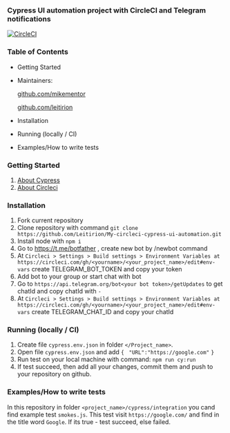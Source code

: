 ### Cypress UI automation project with CircleCI and Telegram notifications
[![CircleCI](https://circleci.com/gh/Leitirion/My-circleci-cypress-ui-automation/tree/master.svg?style=svg)](https://circleci.com/gh/Leitirion/My-circleci-cypress-ui-automation/tree/master)

### Table of Contents

- Getting Started
- Maintainers:

  [github.com/mikementor](https://github.com/mikementor)

  	
		
  [github.com/leitirion](https://github.com/leitirion)
	 
- Installation
- Running (locally / CI)
- Examples/How to write tests

### Getting Started
1. [About Cypress](https://docs.cypress.io/guides/overview/why-cypress.html#Setting-up-tests)
2. [About Circleci](https://circleci.com/docs/2.0/getting-started/)

### Installation
 1. Fork current repository 
 2. Clone repository with command ```git clone https://github.com/Leitirion/My-circleci-cypress-ui-automation.git```
 3. Install node with ```npm i``` 
 4. Go to https://t.me/botfather , create new bot by /newbot command
 5. At ```Circleci > Settings > Build settings > Environment Variables at https://circleci.com/gh/<yourname>/<your_project_name>/edit#env-vars``` create TELEGRAM_BOT_TOKEN and copy your token
 6. Add bot to your group or start chat with bot 
 7. Go to ```https://api.telegram.org/bot<your bot token>/getUpdates``` to get chatId and copy chatId with ```-```
 8. At ```Circleci > Settings > Build settings > Environment Variables at https://circleci.com/gh/<yourname>/<your_project_name>/edit#env-vars``` create TELEGRAM_CHAT_ID and copy your chatId

###  Running (locally / CI)
1. Create file ```cypress.env.json``` in folder ```</Project_name>```. 
2. Open file ```cypress.env.json``` and add 
```{```
   ``` "URL":"https://google.com"``` 
```}```
3. Run test on your local machine with command: ```npm run cy:run```
4. If test succeed, then add all your changes, commit them and push to your repository on github.


### Examples/How to write tests
In this repository in folder ```<project_name>/cypress/integration``` you cand find example test ```smokes.js```.
This test visit ```https://google.com/``` and find in the title word ```Google```.
If its true - test succeed, else failed.
 
